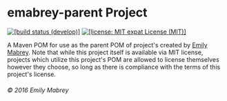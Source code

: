 # emabrey-parent Project 

[![\[build status \(develop\)\]](http://img.shields.io/travis/emabrey/emabrey-parent.svg)](https://travis-ci.org/emabrey/emabrey-parent) [![\[license: MIT expat License (MIT)\]](http://img.shields.io/:license-mit-blue.svg)](http://emabrey.mit-license.org)

A Maven POM for use as the parent POM of project's created by [Emily Mabrey](https://github.com/emabrey). Note that while this project itself is available via MIT license, projects which utilize this project's POM are allowed to license themselves however they choose, so long as there is compliance with the terms of this project's license.


###### © 2016 Emily Mabrey
